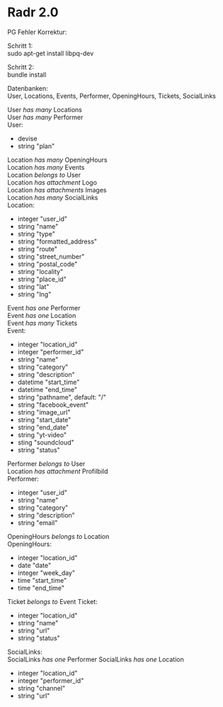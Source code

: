 # Radr 2.0

PG Fehler Korrektur:

Schritt 1:  
sudo apt-get install libpq-dev  

Schritt 2:  
bundle install  

Datenbanken:  
User, Locations, Events, Performer, OpeningHours, Tickets, SocialLinks  

User _has many_ Locations  
User _has many_ Performer  
User:
* devise   
* string "plan"   


Location _has many_ OpeningHours  
Location _has many_ Events  
Location _belongs to_ User  
Location _has attachment_ Logo  
Location _has attachments_ Images  
Location _has many_ SocialLinks  
Location:
* integer "user_id"  
* string "name"  
* string "type"  
* string "formatted_address"
* string "route"  
* string "street_number"  
* string "postal_code"  
* string "locality"  
* string "place_id"  
* string "lat"  
* string "lng"  

Event _has one_ Performer  
Event _has one_ Location  
Event _has many_ Tickets  
Event:
* integer "location_id"  
* integer "performer_id"  
* string "name"  
* string "category"  
* string "description"  
* datetime "start_time"  
* datetime "end_time"  
* string "pathname", default: "/"  
* string "facebook_event"  
* string "image_url"  
* string "start_date"  
* string "end_date"  
* string "yt-video"  
* sting "soundcloud"  
* string "status"  

Performer _belongs to_ User  
Location _has attachment_ Profilbild  
Performer:
* integer "user_id"
* string "name"  
* string "category"  
* string "description"
* string "email"

OpeningHours _belongs to_ Location  
OpeningHours:
* integer "location_id"  
* date "date"  
* integer "week_day"  
* time "start_time"  
* time "end_time"  

Ticket _belongs to_ Event
Ticket:
* integer "location_id"  
* string "name"  
* string "url"  
* string "status"  

SocialLinks:  
SocialLinks _has one_ Performer
SocialLinks _has one_ Location

* integer "location_id"  
* integer "performer_id"  
* string "channel"  
* string "url"  